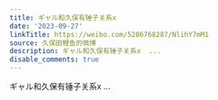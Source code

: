 ```yaml
---
title: ギャル和久保有锤子关系x
date: '2023-09-27'
linkTitle: https://weibo.com/5286768287/NlihY7mM1
source: 久保田鲤鱼的微博
description: ギャル和久保有锤子关系x  ...
disable_comments: true
---
```

ギャル和久保有锤子关系x  ...